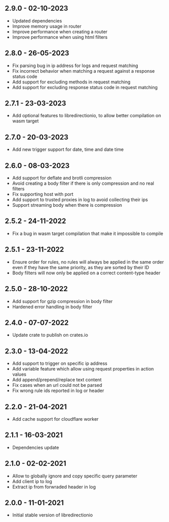 ## 2.9.0 - 02-10-2023

 * Updated dependencies
 * Improve memory usage in router
 * Improve performance when creating a router
 * Improve performance when using html filters

## 2.8.0 - 26-05-2023

 * Fix parsing bug in ip address for logs and request matching
 * Fix incorrect behavior when matching a request against a response status code
 * Add support for excluding methods in request matching
 * Add support for excluding response status code in request matching

## 2.7.1 - 23-03-2023

 * Add optional features to libredirectionio, to allow better compilation on wasm target

## 2.7.0 - 20-03-2023

 * Add new trigger support for date, time and date time

## 2.6.0 - 08-03-2023

 * Add support for deflate and brotli compression
 * Avoid creating a body filter if there is only compression and no real filters
 * Fix supporting host with port
 * Add support to trusted proxies in log to avoid collecting their ips
 * Support streaming body when there is compression

## 2.5.2 - 24-11-2022

 * Fix a bug in wasm target compilation that make it impossible to compile

## 2.5.1 - 23-11-2022

 * Ensure order for rules, no rules will always be applied in the same order even if they have the same priority, as they are sorted by their ID
 * Body filters will now only be applied on a correct content-type header

## 2.5.0 - 28-10-2022

 * Add support for gzip compression in body filter
 * Hardened error handling in body filter

## 2.4.0 - 07-07-2022

 * Update crate to publish on crates.io

## 2.3.0 - 13-04-2022

 * Add support to trigger on specific ip address
 * Add variable feature which allow using request properties in action values
 * Add append/prepend/replace text content
 * Fix cases when an url could not be parsed
 * Fix wrong rule ids reported in log or header

## 2.2.0 - 21-04-2021

 * Add cache support for cloudflare worker

## 2.1.1 - 16-03-2021

 * Dependencies update

## 2.1.0 - 02-02-2021

 * Allow to globally ignore and copy specific query parameter
 * Add client ip to log
 * Extract ip from forwraded header in log

## 2.0.0 - 11-01-2021

 * Initial stable version of libredirectionio

